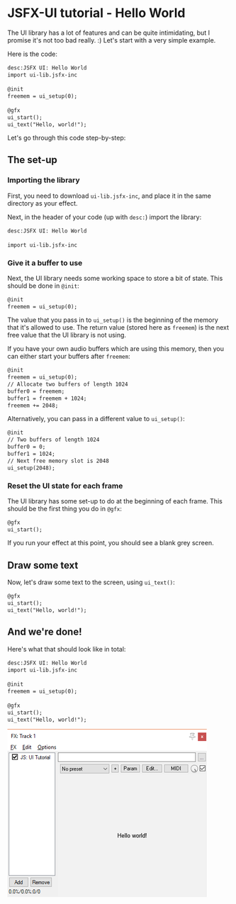# JSFX-UI tutorial - Hello World

The UI library has a lot of features and can be quite intimidating, but I promise it's not too bad really. :)  Let's start with a very simple example.

Here is the code:

```eel2
desc:JSFX UI: Hello World
import ui-lib.jsfx-inc

@init
freemem = ui_setup(0);

@gfx
ui_start();
ui_text("Hello, world!");
```

Let's go through this code step-by-step:

## The set-up

### Importing the library

First, you need to download `ui-lib.jsfx-inc`, and place it in the same directory as your effect.

Next, in the header of your code (up with `desc:`) import the library:

```eel2
desc:JSFX UI: Hello World

import ui-lib.jsfx-inc
```

### Give it a buffer to use

Next, the UI library needs some working space to store a bit of state.  This should be done in `@init`:

```eel2
@init
freemem = ui_setup(0);
```

The value that you pass in to `ui_setup()` is the beginning of the memory that it's allowed to use.  The return value (stored here as `freemem`) is the next free value that the UI library is not using.

If you have your own audio buffers which are using this memory, then you can either start your buffers after `freemem`:

```eel2
@init
freemem = ui_setup(0);
// Allocate two buffers of length 1024
buffer0 = freemem;
buffer1 = freemem + 1024;
freemem += 2048;
```

Alternatively, you can pass in a different value to `ui_setup()`:

```eel2
@init
// Two buffers of length 1024
buffer0 = 0;
buffer1 = 1024;
// Next free memory slot is 2048
ui_setup(2048);
```

### Reset the UI state for each frame

The UI library has some set-up to do at the beginning of each frame.  This should be the first thing you do in `@gfx`:

```eel2
@gfx
ui_start();
```

If you run your effect at this point, you should see a blank grey screen.

## Draw some text

Now, let's draw some text to the screen, using `ui_text()`:

```eel2
@gfx
ui_start();
ui_text("Hello, world!");
```

## And we're done!

Here's what that should look like in total:

```eel2
desc:JSFX UI: Hello World
import ui-lib.jsfx-inc

@init
freemem = ui_setup(0);

@gfx
ui_start();
ui_text("Hello, world!");
```

![screenshot](images/1-1.png)